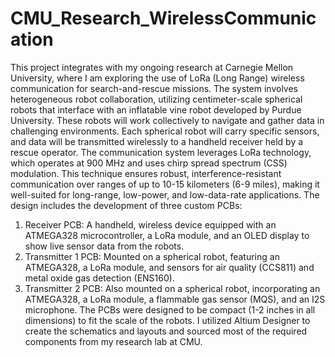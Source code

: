 # CMU_Research_WirelessCommunication
This project integrates with my ongoing research at Carnegie Mellon University, where I am exploring the use of LoRa (Long Range) wireless communication for search-and-rescue missions. The system involves heterogeneous robot collaboration, utilizing centimeter-scale spherical robots that interface with an inflatable vine robot developed by Purdue University. These robots will work collectively to navigate and gather data in challenging environments. Each spherical robot will carry specific sensors, and data will be transmitted wirelessly to a handheld receiver held by a rescue operator.
The communication system leverages LoRa technology, which operates at 900 MHz and uses chirp spread spectrum (CSS) modulation. This technique ensures robust, interference-resistant communication over ranges of up to 10-15 kilometers (6-9 miles), making it well-suited for long-range, low-power, and low-data-rate applications.
The design includes the development of three custom PCBs:
1.	Receiver PCB: A handheld, wireless device equipped with an ATMEGA328 microcontroller, a LoRa module, and an OLED display to show live sensor data from the robots.
2.	Transmitter 1 PCB: Mounted on a spherical robot, featuring an ATMEGA328, a LoRa module, and sensors for air quality (CCS811) and metal oxide gas detection (ENS160).
3.	Transmitter 2 PCB: Also mounted on a spherical robot, incorporating an ATMEGA328, a LoRa module, a flammable gas sensor (MQS), and an I2S microphone.
The PCBs were designed to be compact (1-2 inches in all dimensions) to fit the scale of the robots. I utilized Altium Designer to create the schematics and layouts and sourced most of the required components from my research lab at CMU.
